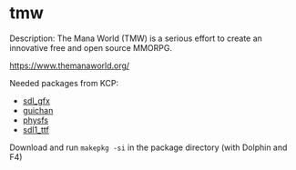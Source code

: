 tmw
===

Description:
The Mana World (TMW) is a serious effort to create an innovative free and open source MMORPG.

https://www.themanaworld.org/

Needed packages from KCP:
* [sdl_gfx](https://github.com/KaOS-Community-Packages/sdl_gfx)
* [guichan](https://github.com/KaOS-Community-Packages/guichan)
* [physfs](https://github.com/KaOS-Community-Packages/physfs)
* [sdl1_ttf](https://github.com/KaOS-Community-Packages/sdl1_ttf)

Download and run ```makepkg -si``` in the package directory (with Dolphin and F4)